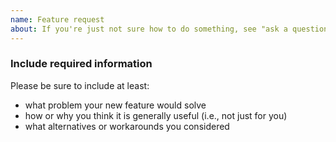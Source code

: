 ```yaml
---
name: Feature request
about: If you're just not sure how to do something, see "ask a question"
---
```


### Include required information

Please be sure to include at least:

 - what problem your new feature would solve
 - how or why you think it is generally useful (i.e., not just for you)
 - what alternatives or workarounds you considered
